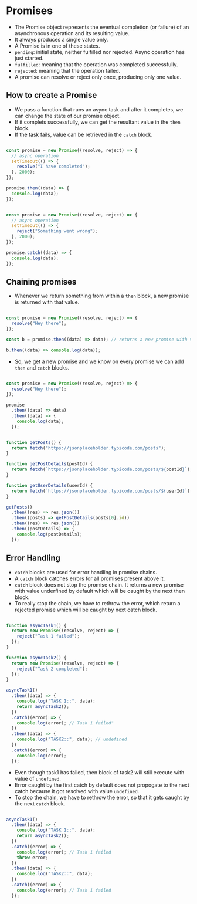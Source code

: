 # Promises

- The Promise object represents the eventual completion (or failure) of an asynchronous operation and its resulting value.
- It always produces a single value only.
- A Promise is in one of these states.
- `pending`: initial state, neither fulfilled nor rejected. Async operation has just started.
- `fulfilled`: meaning that the operation was completed successfully.
- `rejected`: meaning that the operation failed.
- A promise can resolve or reject only once, producing only one value.


## How to create a Promise

- We pass a function that runs an async task and after it completes, we can change the state of our promise object.
- If it complets successfully, we can get the resultant value in the `then` block.
- If the task fails, value can be retrieved in the `catch` block.

``` javascript

const promise = new Promise((resolve, reject) => {
  // async operation
  setTimeout(() => {
    resolve("I have completed");
  }, 2000);
});

promise.then((data) => {
  console.log(data);
});

```


``` javascript

const promise = new Promise((resolve, reject) => {
  // async operation
  setTimeout(() => {
    reject("Something went wrong");
  }, 2000);
});

promise.catch((data) => {
  console.log(data);
});

```

## Chaining promises

- Whenever we return something from within a `then` block, a new promise is returned with that value.

``` javascript

const promise = new Promise((resolve, reject) => {
  resolve("Hey there");
});

const b = promise.then((data) => data); // returns a new promise with value "Hey there".

b.then((data) => console.log(data));

```

- So, we get a new promise and we know on every promise we can add `then` and `catch` blocks.

``` javascript

const promise = new Promise((resolve, reject) => {
  resolve("Hey there");
});

promise
  .then((data) => data)
  .then((data) => {
    console.log(data);
  });

```

``` javascript

function getPosts() {
  return fetch("https://jsonplaceholder.typicode.com/posts");
}

function getPostDetails(postId) {
  return fetch(`https://jsonplaceholder.typicode.com/posts/${postId}`);
}

function getUserDetails(userId) {
  return fetch(`https://jsonplaceholder.typicode.com/posts/${userId}`);
}

getPosts()
  .then((res) => res.json())
  .then((posts) => getPostDetails(posts[0].id))
  .then((res) => res.json())
  .then((postDetails) => {
    console.log(postDetails);
  });

```


## Error Handling

- `catch` blocks are used for error handling in promise chains.
- A `catch` block catches errors for all promises present above it.
- `catch` block does not stop the promise chain. It returns a new promise with value underfined by default which will be caught by the next then block.
- To really stop the chain, we have to rethrow the error, which return a rejected promise which will be caught by next catch block.


``` javascript

function asyncTask1() {
  return new Promise((resolve, reject) => {
    reject("Task 1 failed");
  });
}

function asyncTask2() {
  return new Promise((resolve, reject) => {
    reject("Task 2 completed");
  });
}

asyncTask1()
  .then((data) => {
    console.log("TASK 1::", data);
    return asyncTask2();
  })
  .catch((error) => {
    console.log(error); // Task 1 failed"
  })
  .then((data) => {
    console.log("TASK2::", data); // undefined
  })
  .catch((error) => {
    console.log(error);
  });

```

- Even though task1 has failed, then block of task2 will still execute with value of `undefined`.
- Error caught by the first catch by default does not propogate to the next catch because it got resolved with value `undefined`.
- To stop the chain, we have to rethrow the error, so that it gets caught by the next `catch` block.


``` javascript

asyncTask1()
  .then((data) => {
    console.log("TASK 1::", data);
    return asyncTask2();
  })
  .catch((error) => {
    console.log(error); // Task 1 failed
    throw error;
  })
  .then((data) => {
    console.log("TASK2::", data);
  })
  .catch((error) => {
    console.log(error); // Task 1 failed
  });

```
